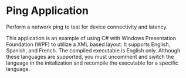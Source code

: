 # Ping Application
Perform a network ping to test for device connectivity and latency.

This application is an example of using C# with Windows Presentation Foundation (WPF) to utilize a XML based layout. It supports English, Spanish, and French. The compiled executable is English only. Although these languages are supported, you must uncomment and switch the language in the initalization and recompile the executable for a specific language.
